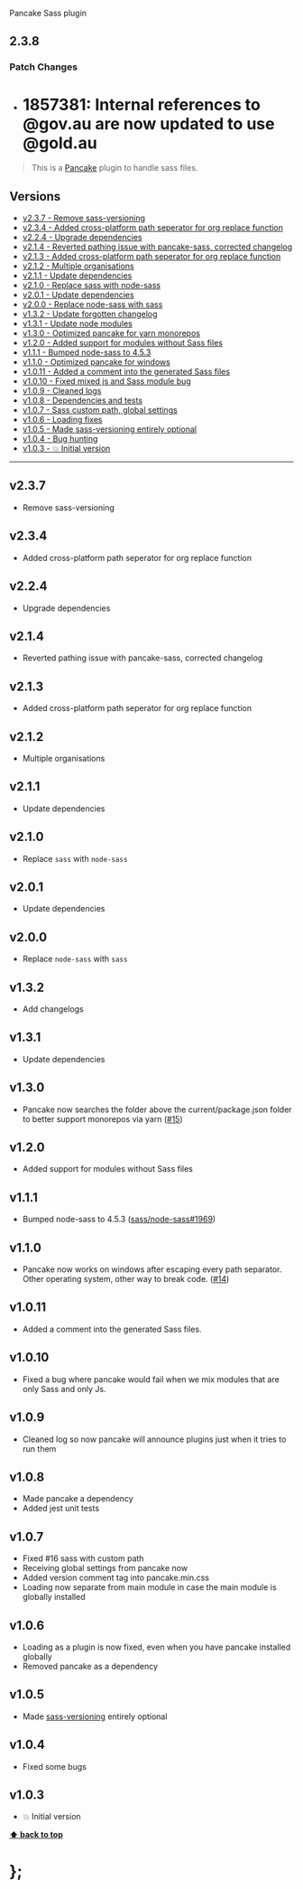 Pancake Sass plugin

## 2.3.8

### Patch Changes

- # 1857381: Internal references to @gov.au are now updated to use @gold.au

> This is a [Pancake](https://github.com/govau/pancake) plugin to handle sass files.

## Versions

- [v2.3.7 - Remove sass-versioning](v237)
- [v2.3.4 - Added cross-platform path seperator for org replace function](v234)
- [v2.2.4 - Upgrade dependencies](v224)
- [v2.1.4 - Reverted pathing issue with pancake-sass, corrected changelog](v214)
- [v2.1.3 - Added cross-platform path seperator for org replace function](v213)
- [v2.1.2 - Multiple organisations](v212)
- [v2.1.1 - Update dependencies](v211)
- [v2.1.0 - Replace sass with node-sass](v210)
- [v2.0.1 - Update dependencies](v201)
- [v2.0.0 - Replace node-sass with sass](v200)
- [v1.3.2 - Update forgotten changelog](v132)
- [v1.3.1 - Update node modules](v131)
- [v1.3.0 - Optimized pancake for yarn monorepos](v130)
- [v1.2.0 - Added support for modules without Sass files](v120)
- [v1.1.1 - Bumped node-sass to 4.5.3](v111)
- [v1.1.0 - Optimized pancake for windows](v110)
- [v1.0.11 - Added a comment into the generated Sass files](v1011)
- [v1.0.10 - Fixed mixed js and Sass module bug](v1010)
- [v1.0.9 - Cleaned logs](v109)
- [v1.0.8 - Dependencies and tests](v108)
- [v1.0.7 - Sass custom path, global settings](v107)
- [v1.0.6 - Loading fixes](v106)
- [v1.0.5 - Made sass-versioning entirely optional](v105)
- [v1.0.4 - Bug hunting](v104)
- [v1.0.3 - 💥 Initial version](v103)

---

## v2.3.7

- Remove sass-versioning

## v2.3.4

- Added cross-platform path seperator for org replace function

## v2.2.4

- Upgrade dependencies

## v2.1.4

- Reverted pathing issue with pancake-sass, corrected changelog

## v2.1.3

- Added cross-platform path seperator for org replace function

## v2.1.2

- Multiple organisations

## v2.1.1

- Update dependencies

## v2.1.0

- Replace `sass` with `node-sass`

## v2.0.1

- Update dependencies

## v2.0.0

- Replace `node-sass` with `sass`

## v1.3.2

- Add changelogs

## v1.3.1

- Update dependencies

## v1.3.0

- Pancake now searches the folder above the current/package.json folder to better support monorepos via yarn
  ([#15](https://github.com/govau/pancake/issues/15))

## v1.2.0

- Added support for modules without Sass files

## v1.1.1

- Bumped node-sass to 4.5.3
  ([sass/node-sass#1969](https://github.com/sass/node-sass/pull/1969))

## v1.1.0

- Pancake now works on windows after escaping every path separator. Other operating system, other way to break code.
  ([#14](https://github.com/govau/pancake/issues/14))

## v1.0.11

- Added a comment into the generated Sass files.

## v1.0.10

- Fixed a bug where pancake would fail when we mix modules that are only Sass and only Js.

## v1.0.9

- Cleaned log so now pancake will announce plugins just when it tries to run them

## v1.0.8

- Made pancake a dependency
- Added jest unit tests

## v1.0.7

- Fixed #16 sass with custom path
- Receiving global settings from pancake now
- Added version comment tag into pancake.min.css
- Loading now separate from main module in case the main module is globally installed

## v1.0.6

- Loading as a plugin is now fixed, even when you have pancake installed globally
- Removed pancake as a dependency

## v1.0.5

- Made [sass-versioning](https://github.com/dominikwilkowski/sass-versioning) entirely optional

## v1.0.4

- Fixed some bugs

## v1.0.3

- 💥 Initial version

**[⬆ back to top](#contents)**

# };
